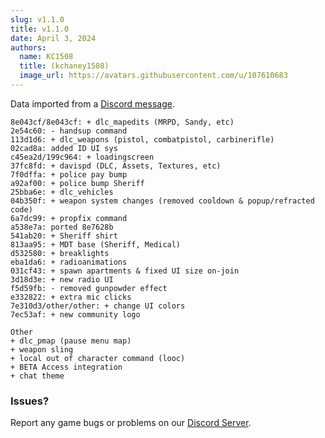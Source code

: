 ```yaml
---
slug: v1.1.0
title: v1.1.0
date: April 3, 2024
authors:
  name: KC1508
  title: (kchaney1508)
  image_url: https://avatars.githubusercontent.com/u/107610683
---
```


<head>
  <title>Backlot - v1.1.0</title>
</head>

Data imported from a [Discord message](https://discord.com/channels/1220214123954966548/1220219265681068053/1225163804715782186).
```
8e043cf/8e043cf: + dlc_mapedits (MRPD, Sandy, etc)
2e54c60: - handsup command
113d1d6: + dlc_weapons (pistol, combatpistol, carbinerifle)
02cad8a: added ID UI sys
c45ea2d/199c964: + loadingscreen
37fc8fd: + davispd (DLC, Assets, Textures, etc)
7f0dffa: + police pay bump
a92af00: + police bump Sheriff
25bba6e: + dlc_vehicles
04b350f: + weapon system changes (removed cooldown & popup/refracted code)
6a7dc99: + propfix command
a538e7a: ported 8e7628b
541ab20: + Sheriff shirt
813aa95: + MDT base (Sheriff, Medical)
d532580: + breaklights
eba1da6: + radioanimations
031cf43: + spawn apartments & fixed UI size on-join
3d18d3e: + new radio UI
f5d59fb: - removed gunpowder effect
e332822: + extra mic clicks
7e310d3/other/other: + change UI colors
7ec53af: + new community logo

Other 
+ dlc_pmap (pause menu map)
+ weapon sling
+ local out of character command (looc)
+ BETA Access integration
+ chat theme
```

<!--truncate-->

### Issues? 
Report any game bugs or problems on our [Discord Server](https://backlotgames.com/discord).